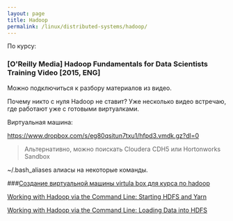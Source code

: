 ```yaml
---
layout: page
title: Hadoop
permalink: /linux/distributed-systems/hadoop/
---
```


По курсу:

### [O'Reilly Media] Hadoop Fundamentals for Data Scientists Training Video [2015, ENG]

Можно подключиться к разбору материалов из видео.

Почему никто с нуля Hadoop не ставит?
Уже несколько видео встречаю, где работают уже с готовыми виртуалками.

Виртуальная машина:

https://www.dropbox.com/s/eg80qsitun7txu1/hfpd3.vmdk.gz?dl=0




> Альтернативно, можно поискать Cloudera CDH5 или Hortonworks Sandbox


~/.bash_aliases алиасы на некоторые команды.


###[Создание виртуальной машины virtula box для курса по hadoop](/linux/distributed-systems/hadoop/crate-virtual-mashine-virtual-box-for-hadoop-course/)




[Working with Hadoop via the Command Line: Starting HDFS and Yarn](/linux/distributed-systems/hadoop/starting-hdfs-and-yarn/)

[Working with Hadoop via the Command Line: Loading Data into HDFS](/linux/distributed-systems/hadoop/loading-data-into-hdfs/)
